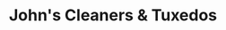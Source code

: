 ---
title: "John's Cleaners & Tuxedos"
url: /maynard/johns-cleaners-und-tuxedos/
shop: Wäscherei
---